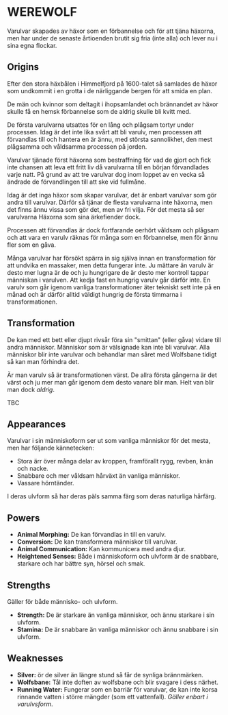 # WEREWOLF

Varulvar skapades av häxor som en förbannelse och för att tjäna häxorna, men har under de senaste årtioenden brutit sig fria (inte alla) och lever nu i sina egna flockar.

## Origins

Efter den stora häxbålen i Himmelfjord på 1600-talet så samlades de häxor som undkommit i en grotta i de närliggande bergen för att smida en plan.

De män och kvinnor som deltagit i ihopsamlandet och brännandet av häxor skulle få en hemsk förbannelse som de aldrig skulle bli kvitt med.

De första varulvarna utsattes för en lång och plågsam tortyr under processen. Idag är det inte lika svårt att bli varulv, men processen att förvandlas till och hantera en är ännu, med största sannolikhet, den mest plågsamma och våldsamma processen på jorden.

Varulvar tjänade först häxorna som bestraffning för vad de gjort och fick inte chansen att leva ett fritt liv då varulvarna till en början förvandlades varje natt. På grund av att tre varulvar dog inom loppet av en vecka så ändrade de förvandlingen till att ske vid fullmåne.

Idag är det inga häxor som skapar varulvar, det är enbart varulvar som gör andra till varulvar. Därför så tjänar de flesta varulvarna inte häxorna, men det finns ännu vissa som gör det, men av fri vilja. För det mesta så ser varulvarna Häxorna som sina ärkefiender dock.

Processen att förvandlas är dock fortfarande oerhört våldsam och plågsam och att vara en varulv räknas för många som en förbannelse, men för ännu fler som en gåva.

Många varulvar har försökt spärra in sig själva innan en transformation för att undvika en massaker, men detta fungerar inte. Ju mättare än varulv är desto mer lugna är de och ju hungrigare de är desto mer kontroll tappar människan i varulven. Att kedja fast en hungrig varulv går därför inte. En varulv som går igenom vanliga transformationer äter tekniskt sett inte på en månad och är därför alltid väldigt hungrig de första timmarna i transformationen.

## Transformation

De kan med ett bett eller djupt rivsår föra sin "smittan" (eller gåva) vidare till andra människor. Människor som är välsignade kan inte bli varulvar. Alla människor blir inte varulvar och behandlar man såret med Wolfsbane tidigt så kan man förhindra det.

Är man varulv så är transformationen värst. De allra första gångerna är det värst och ju mer man går igenom dem desto vanare blir man. Helt van blir man dock *aldrig*.

TBC

## Appearances

Varulvar i sin människoform ser ut som vanliga människor för det mesta, men har följande kännetecken:

- Stora ärr över många delar av kroppen, framförallt rygg, revben, knän och nacke.
- Snabbare och mer våldsam hårväxt än vanliga människor.
- Vassare hörntänder.

I deras ulvform så har deras päls samma färg som deras naturliga hårfärg.

## Powers

- __Animal Morphing:__ De kan förvandlas in till en varulv.
- __Conversion:__ De kan transformera människor till varulvar.
- __Animal Communication:__ Kan kommunicera med andra djur.
- __Heightened Senses:__ Både i människoform och ulvform är de snabbare, starkare och har bättre syn, hörsel och smak.

## Strengths

Gäller för både människo- och ulvform.

- __Strength:__ De är starkare än vanliga människor, och ännu starkare i sin ulvform.
- __Stamina:__ De är snabbare än vanliga människor och ännu snabbare i sin ulvform.

## Weaknesses

- __Silver:__ ör de silver än längre stund så får de synliga brännmärken.
- __Wolfsbane:__ Tål inte doften av wolfsbane och blir svagare i dess närhet.
- __Running Water:__ Fungerar som en barriär för varulvar, de kan inte korsa rinnande vatten i större mängder (som ett vattenfall). *Gäller enbart i varulvsform*.
